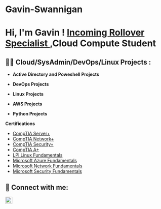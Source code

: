 # Gavin-Swannigan
<h1>Hi, I'm Gavin ! <a href="https://www.linkedin.com/in/gavinswannigan//">Incoming Rollover Specialist </a>,Cloud Compute Student

<h2>👨‍💻 Cloud/SysAdmin/DevOps/Linux Projects :</h2>


  
- <b>Active Directory and Poweshell Projects </b>


- <b>DevOps Projects</b>


- <b>Linux Projects</b>
  
  
- <b>AWS Projects</b>
  
  
- <b>Python Projects</b>
  
 <b>Certifications</b>
  - [CompTIA Server+](https://www.credly.com/badges/7935ed4f-71a0-4b7a-933c-5ffbd7242646/public_url)
  - [CompTIA Network+](https://www.credly.com/badges/15fbbb19-59d9-40b0-a5b5-ee9b57b1dba1/public_url)
  - [CompTIA Security+](https://www.credly.com/badges/87167ceb-f09a-4bc5-bc8c-c06f1ddd8446/public_url)
  - [CompTIA A+](https://www.credly.com/badges/0895632c-6ad7-4233-887f-d7ca1348b2c5/public_url)
  - [LPI Linux Fundamentals](https://cs.lpi.org/caf/Xamman/certification/verify/LPI000461133/j5r9eb6xy8)
  - [Microsoft Azure Fundamentals ](https://www.credly.com/badges/04a2fe96-20d8-415b-b5d9-4eb43d76bddb/public_url)
  - [Microsoft Network Fundamentals](https://www.credly.com/badges/a07549fc-2064-4caf-a725-3ef1cf785bd0/public_url)
  - [Microsoft Security Fundamentals](https://www.credly.com/badges/e9317192-dc6f-47c8-84c9-ce3cd9582e73/public_url)
 
 
 
<h2> 🤳 Connect with me:</h2>

[<img align="left" alt="GavinSwannigan | LinkedIn" width="22px" src="https://cdn.jsdelivr.net/npm/simple-icons@v3/icons/linkedin.svg" />][linkedin]


[linkedin]: https://www.linkedin.com/in/gavinswannigan/

<!--
**gavinswannigan/gavinswannigan** is a ✨ _special_ ✨ repository because its `README.md` (this file) appears on your GitHub profile.

Here are some ideas to get you started:

- 🔭 I’m currently working on ...
- 🌱 I’m currently learning ...
- 👯 I’m looking to collaborate on ...
- 🤔 I’m looking for help with ...
- 💬 Ask me about ...
- 📫 How to reach me: ...
- 😄 Pronouns: ...
- ⚡ Fun fact: ...
-->

